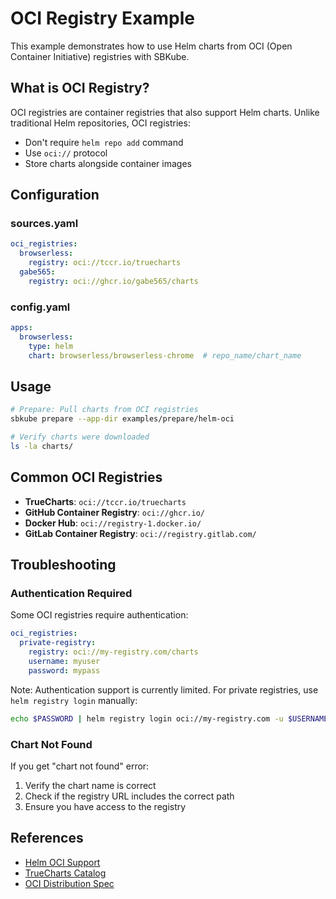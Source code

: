 # OCI Registry Example

This example demonstrates how to use Helm charts from OCI (Open Container Initiative) registries with SBKube.

## What is OCI Registry?

OCI registries are container registries that also support Helm charts. Unlike traditional Helm repositories, OCI registries:
- Don't require `helm repo add` command
- Use `oci://` protocol
- Store charts alongside container images

## Configuration

### sources.yaml

```yaml
oci_registries:
  browserless:
    registry: oci://tccr.io/truecharts
  gabe565:
    registry: oci://ghcr.io/gabe565/charts
```

### config.yaml

```yaml
apps:
  browserless:
    type: helm
    chart: browserless/browserless-chrome  # repo_name/chart_name
```

## Usage

```bash
# Prepare: Pull charts from OCI registries
sbkube prepare --app-dir examples/prepare/helm-oci

# Verify charts were downloaded
ls -la charts/
```

## Common OCI Registries

- **TrueCharts**: `oci://tccr.io/truecharts`
- **GitHub Container Registry**: `oci://ghcr.io/`
- **Docker Hub**: `oci://registry-1.docker.io/`
- **GitLab Container Registry**: `oci://registry.gitlab.com/`

## Troubleshooting

### Authentication Required

Some OCI registries require authentication:

```yaml
oci_registries:
  private-registry:
    registry: oci://my-registry.com/charts
    username: myuser
    password: mypass
```

Note: Authentication support is currently limited. For private registries, use `helm registry login` manually:

```bash
echo $PASSWORD | helm registry login oci://my-registry.com -u $USERNAME --password-stdin
```

### Chart Not Found

If you get "chart not found" error:
1. Verify the chart name is correct
2. Check if the registry URL includes the correct path
3. Ensure you have access to the registry

## References

- [Helm OCI Support](https://helm.sh/docs/topics/registries/)
- [TrueCharts Catalog](https://truecharts.org/)
- [OCI Distribution Spec](https://github.com/opencontainers/distribution-spec)
